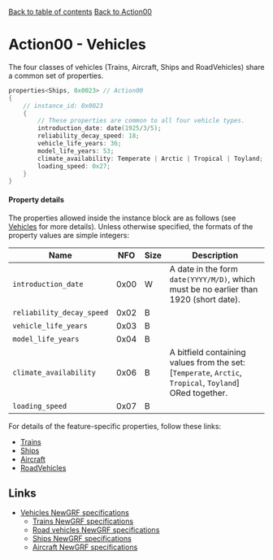 [Back to table of contents](../index.md)
[Back to Action00](../actions/action00.md)

# Action00 - Vehicles

The four classes of vehicles (Trains, Aircraft, Ships and RoadVehicles) share a common set of properties.

```c++
properties<Ships, 0x0023> // Action00
{
    // instance_id: 0x0023
    {
        // These properties are common to all four vehicle types.
        introduction_date: date(1925/3/5);
        reliability_decay_speed: 18;
        vehicle_life_years: 36;
        model_life_years: 53;
        climate_availability: Temperate | Arctic | Tropical | Toyland;
        loading_speed: 0x27;
    }
}
```

#### Property details

The properties allowed inside the instance block are as follows (see [Vehicles](https://newgrf-specs.tt-wiki.net/wiki/Action0/Vehicles) for more details). Unless otherwise specified, the formats of the property values are simple integers:

| Name | NFO | Size | Description |
|-|-|-|-|
| `introduction_date`       | 0x00 | W | A date in the form `date(YYYY/M/D)`, which must be no earlier than 1920 (short date). |
| `reliability_decay_speed` | 0x02 | B |  |
| `vehicle_life_years`      | 0x03 | B |  |
| `model_life_years`        | 0x04 | B |  |
| `climate_availability`    | 0x06 | B | A bitfield containing values from the set: [`Temperate`, `Arctic`, `Tropical`, `Toyland`] ORed together. |
| `loading_speed`           | 0x07 | B |  |

For details of the feature-specific properties, follow these links:

- [Trains](../features/action00_trains.md)          
- [Ships](../features/action00_ships.md)           
- [Aircraft](../features/action00_aircraft.md)        
- [RoadVehicles](../features/action00_road_vehicles.md)   

## Links

- [Vehicles NewGRF specifications](https://newgrf-specs.tt-wiki.net/wiki/Action0/Vehicles)  
  - [Trains NewGRF specifications](https://newgrf-specs.tt-wiki.net/wiki/Action0/Vehicles/Trains)          
  - [Road vehicles NewGRF specifications](https://newgrf-specs.tt-wiki.net/wiki/Action0/Vehicles/RoadVehicles)      
  - [Ships NewGRF specifications](https://newgrf-specs.tt-wiki.net/wiki/Action0/Vehicles/Ships)           
  - [Aircraft NewGRF specifications](https://newgrf-specs.tt-wiki.net/wiki/Action0/Vehicles/Planes)        
